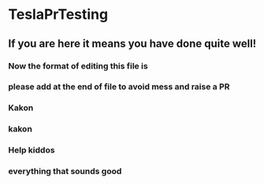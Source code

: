 # TeslaPrTesting

## If you are here it means you have done quite well!

### Now the format of editing this file is

### please add at the end of file to avoid mess and raise a PR

### Kakon

### kakon
### Help kiddos

### everything that sounds good
